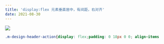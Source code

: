 ```yaml
---
title: 'display:flex 元素垂直居中，有间距，右对齐'
date: 2021-08-30
---   
```

 

![](https://img-blog.csdnimg.cn/20210830124255199.png?x-oss-processimage/watermark,type_ZHJvaWRzYW5zZmFsbGJhY2s,shadow_50,text_Q1NETiBA5b6Q5ZCM5L-d,size_20,color_FFFFFF,t_70,g_se,x_16)

```css
.m-design-header-action{display: flex;padding: 0 18px 0 0; align-items: center; width: 180px;gap: 8px;text-align: right;justify-content: flex-end;}
```
